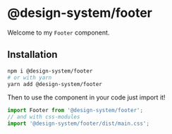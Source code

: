 # @design-system/footer

Welcome to my `Footer` component.

## Installation

```sh
npm i @design-system/footer
# or with yarn
yarn add @design-system/footer
```

Then to use the component in your code just import it!

```js
import Footer from '@design-system/footer';
// and with css-modules
import '@design-system/footer/dist/main.css';
```
